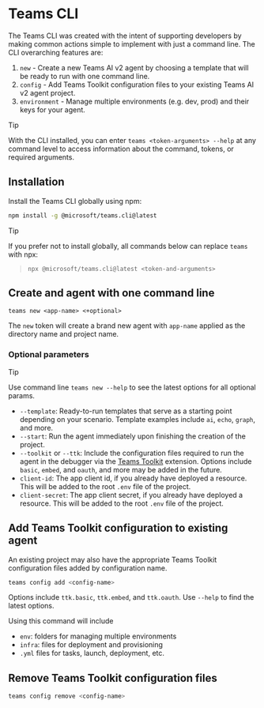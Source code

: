 # Teams CLI

The Teams CLI was created with the intent of supporting developers by making common actions simple to implement with just a command line. The CLI overarching features are:

1. `new` - Create a new Teams AI v2 agent by choosing a template that will be ready to run with one command line.
1. `config` - Add Teams Toolkit configuration files to your existing Teams AI v2 agent project.
1. `environment` - Manage multiple environments (e.g. dev, prod) and their keys for your agent.

> [!TIP]
> With the CLI installed, you can enter `teams <token-arguments> --help` at any command level to access information about the command, tokens, or required arguments.

## Installation

Install the Teams CLI globally using npm:

```sh
npm install -g @microsoft/teams.cli@latest
```

> [!TIP]
> If you prefer not to install globally, all commands below can replace `teams` with npx:
> > ```npx @microsoft/teams.cli@latest <token-and-arguments>```

## Create and agent with one command line

`teams new <app-name> <+optional>`

The `new` token will create a brand new agent with `app-name` applied as the directory name and project name.

### Optional parameters

> [!TIP]
> Use command line `teams new --help` to see the latest options for all optional params.

- `--template`: Ready-to-run templates that serve as a starting point depending on your scenario. Template examples include `ai`, `echo`, `graph`, and more.
- `--start`: Run the agent immediately upon finishing the creation of the project.
- `--toolkit` or `--ttk`: Include the configuration files required to run the agent in the debugger via the [Teams Toolkit](https://github.com/OfficeDev/teams-toolkit) extension. Options include `basic`, `embed`, and `oauth`, and more may be added in the future.
- `client-id`: The app client id, if you already have deployed a resource. This will be added to the root `.env` file of the project.
- `client-secret`: The app client secret, if you already have deployed a resource. This will be added to the root `.env` file of the project.

## Add Teams Toolkit configuration to existing agent

An existing project may also have the appropriate Teams Toolkit configuration files added by configuration name.

```bash
teams config add <config-name>
```

Options include `ttk.basic`, `ttk.embed`, and `ttk.oauth`. Use `--help` to find the latest options.

Using this command will include
- `env`: folders for managing multiple environments
- `infra`: files for deployment and provisioning
- `.yml` files for tasks, launch, deployment, etc.

## Remove Teams Toolkit configuration files

```bash
teams config remove <config-name>
```
